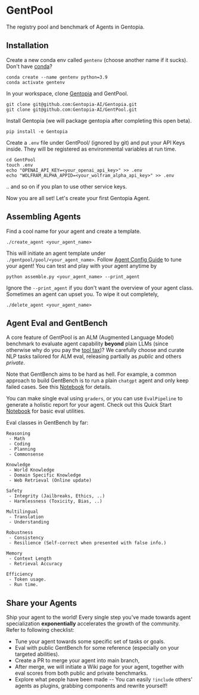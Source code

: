 # GentPool
The registry pool and benchmark of Agents in Gentopia.

## Installation
Create a new conda env called `gentenv` (choose another name if it sucks). Don't have [conda](https://www.anaconda.com/)? 
```
conda create --name gentenv python=3.9
conda activate gentenv
```
In your workspace, clone [Gentopia](https://github.com/Gentopia-AI/Gentopia) and GentPool.
```
git clone git@github.com:Gentopia-AI/Gentopia.git
git clone git@github.com:Gentopia-AI/GentPool.git
```
Install Gentopia (we will package gentopia after completing this open beta).
```
pip install -e Gentopia
```
Create a `.env` file under GentPool/ (ignored by git) and put your API Keys inside. They will be registered as environmental variables at run time.
```
cd GentPool
touch .env
echo "OPENAI_API_KEY=<your_openai_api_key>" >> .env
echo "WOLFRAM_ALPHA_APPID=<your_wolfram_alpha_api_key>" >> .env
```
.. and so on if you plan to use other service keys. 

Now you are all set! Let's create your first Gentopia Agent.
## Assembling Agents
Find a cool name for your agent and create a template.
```
./create_agent <your_agent_name> 
```
This will initiate an agent template under `./gentpool/pool/<your_agent_name>`. Follow [Agent Config Guide]() to tune your agent!  You can test and play with your agent anytime by 
```
python assemble.py <your_agent_name> --print_agent
```
Ignore the `--print_agent` if you don't want the overview of your agent class. \
Sometimes an agent can upset you. To wipe it out completely,
```
./delete_agent <your_agent_name> 
```

## Agent  Eval and GentBench
A core feature of GentPool is an ALM (Augmented Language Model) benchmark to evaluate agent capability **beyond** plain LLMs (since otherwise why do you pay the [tool tax]())? We carefully choose and curate NLP tasks tailored for ALM eval, releasing partially as *public* and others *private*.

Note that GentBench aims to be hard as hell. For example, a common approach to build GentBench is to run a plain `chatgpt` agent and only keep failed cases. See this [Notebook]() for details.

You can make single eval using `graders`, or you can use `EvalPipeline` to generate a holistic report for your agent. Check out this Quick Start [Notebook](https://github.com/Gentopia-AI/GentPool/blob/main/notebooks/gentpool_eval_quickstart.ipynb) for basic eval utilities.

Eval classes in GentBench by far:
```
Reasoning
 - Math 
 - Coding
 - Planning
 - Commonsense

Knowledge
 - World Knowledge 
 - Domain Specific Knowledge 
 - Web Retrieval (Online update)

Safety
 - Integrity (Jailbreaks, Ethics, ..)
 - Harmlessness (Toxicity, Bias, ..)

Multilingual 
 - Translation
 - Understanding
 
Robustness
 - Consistency 
 - Resilience (Self-correct when presented with false info.)

Memory 
 - Context Length
 - Retrieval Accuracy

Efficiency 
 - Token usage.
 - Run time.
```

## Share your Agents

Ship your agent to the world! Every single step you've made towards agent specialization **exponentially** accelerates the growth of the community. Refer to following checklist:

- Tune your agent towards some specific set of tasks or goals.  
- Eval with public GentBench for some reference (especially on your targeted abilities).
- Create a PR to merge your agent into main branch, 
- After merge, we will initiate a Wiki page for your agent, together with eval scores from both public and private benchmarks.
- Explore what people have been made -- You can easily `!include` others' agents as plugins, grabbing components and rewrite yourself!